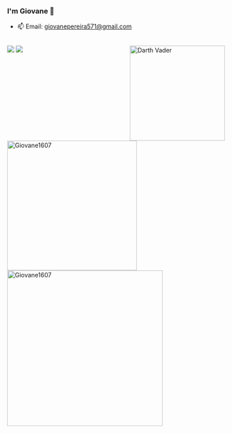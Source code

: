 ### I'm Giovane 👋

- 📫 Email: giovanepereira571@gmail.com
 ## 
  ##
  
  <div>
    <img align="right" alt="Darth Vader" height="220" src="https://cdn.dribbble.com/users/130603/screenshots/2291004/rebeldarth_01.gif"
  </div>  
  
  <div>
    <a href="https://instagram.com/giovane_oliveira2" target="_blank"><img src="https://img.shields.io/badge/-Instagram-%23E4405F?style=for-the-badge&logo=instagram&logoColor=white" target="_blank"></a>
    <a href = "mailto:giovanepereira571@gmail.com"><img src="https://img.shields.io/badge/-Gmail-%23333?style=for-the-badge&logo=gmail&logoColor=white" target="_blank"></a>
   </div>
   <p><img width='300' align="left" src="https://github-readme-stats.vercel.app/api/top-langs?username=Giovane1607&show_icons=true&theme=dark&locale=en&layout=compact" alt="Giovane1607" /></p>
<p><img width='360' align="left" src="https://github-readme-streak-stats.herokuapp.com/?user=Giovane1607&theme=dark" alt="Giovane1607" /></p>

